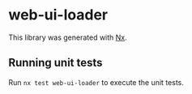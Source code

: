 # web-ui-loader

This library was generated with [Nx](https://nx.dev).

## Running unit tests

Run `nx test web-ui-loader` to execute the unit tests.
